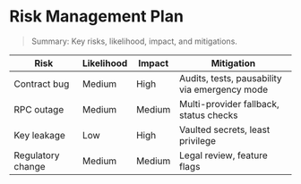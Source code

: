 # Risk Management Plan

> Summary: Key risks, likelihood, impact, and mitigations.

| Risk | Likelihood | Impact | Mitigation |
|---|---|---|---|
| Contract bug | Medium | High | Audits, tests, pausability via emergency mode |
| RPC outage | Medium | Medium | Multi-provider fallback, status checks |
| Key leakage | Low | High | Vaulted secrets, least privilege |
| Regulatory change | Medium | Medium | Legal review, feature flags |
